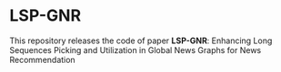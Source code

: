 # LSP-GNR

This repository releases the code of paper **LSP-GNR**:  Enhancing Long Sequences Picking and Utilization in Global News Graphs for News Recommendation
